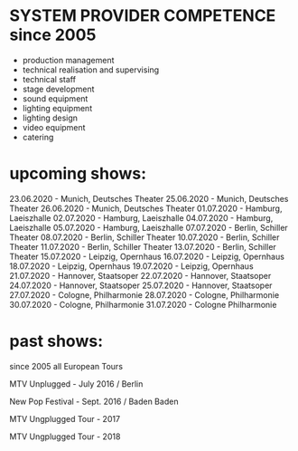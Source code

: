 # SYSTEM PROVIDER COMPETENCE since 2005

- production management
- technical realisation and supervising
- technical staff
- stage development
- sound equipment
- lighting equipment
- lighting design
- video equipment
- catering


# upcoming shows: #
23.06.2020 - Munich, Deutsches Theater
25.06.2020 - Munich, Deutsches Theater
26.06.2020 - Munich, Deutsches Theater
01.07.2020 - Hamburg, Laeiszhalle
02.07.2020 - Hamburg, Laeiszhalle
04.07.2020 - Hamburg, Laeiszhalle
05.07.2020 - Hamburg, Laeiszhalle
07.07.2020 - Berlin, Schiller Theater
08.07.2020 - Berlin, Schiller Theater
10.07.2020 - Berlin, Schiller Theater
11.07.2020 - Berlin, Schiller Theater
13.07.2020 - Berlin, Schiller Theater
15.07.2020 - Leipzig, Opernhaus
16.07.2020 - Leipzig, Opernhaus
18.07.2020 - Leipzig, Opernhaus
19.07.2020 - Leipzig, Opernhaus
21.07.2020 - Hannover, Staatsoper
22.07.2020 - Hannover, Staatsoper
24.07.2020 - Hannover, Staatsoper
25.07.2020 - Hannover, Staatsoper
27.07.2020 - Cologne, Philharmonie
28.07.2020 - Cologne, Philharmonie
30.07.2020 - Cologne, Philharmonie
31.07.2020 - Cologne Philharmonie


# past shows: #

since 2005 all European Tours

MTV Unplugged - July 2016 / Berlin

New Pop Festival - Sept. 2016 / Baden Baden

MTV Ungplugged Tour - 2017

MTV Ungplugged Tour - 2018